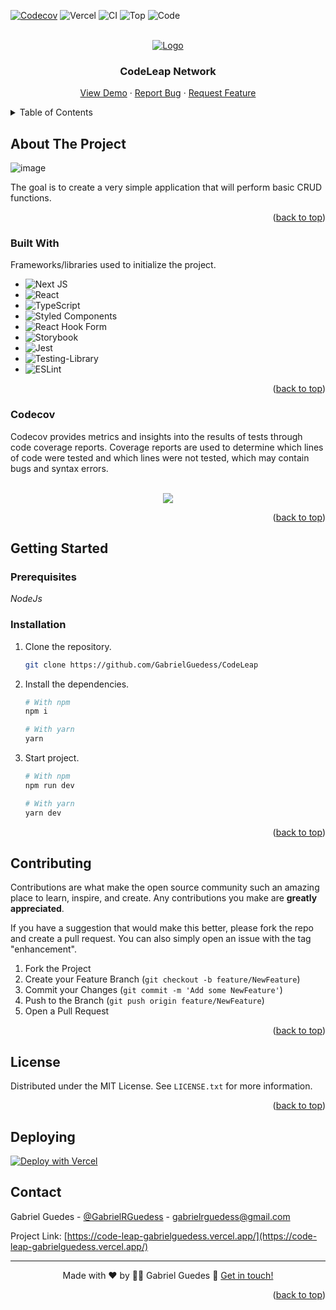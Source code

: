 <a name="readme-top"></a>

<!-- PROJECT SHIELDS -->

[![Codecov](https://codecov.io/gh/GabrielGuedess/CodeLeap/branch/main/graph/badge.svg?token=QRamhnvJN5)](https://codecov.io/gh/GabrielGuedess/CodeLeap)
![Vercel](https://vercelbadge.vercel.app/api/GabrielGuedess/CodeLeap)
![CI](https://img.shields.io/github/actions/workflow/status/GabrielGuedess/CodeLeap/ci.yml?label=CI)
![Top](https://img.shields.io/github/languages/top/GabrielGuedess/CodeLeap)
![Code](https://img.shields.io/github/repo-size/GabrielGuedess/CodeLeap)

<!-- PROJECT LOGO -->
<br />
<div align="center">
  <a href="#">
    <img src="https://codeleap.co.uk/images/favicon.png" alt="Logo">
  </a>

  <h3 align="center">CodeLeap Network</h3>

  <p align="center">
    <a href="https://code-leap-gabrielguedess.vercel.app">View Demo</a>
    ·
    <a href="https://github.com/GabrielGuedess/CodeLeap/issues">Report Bug</a>
    ·
    <a href="https://github.com/GabrielGuedess/CodeLeap/issues">Request Feature</a>
  </p>
</div>

<!-- TABLE OF CONTENTS -->
<details>
  <summary>Table of Contents</summary>
  <ol>
    <li>
      <a href="#about-the-project">About The Project</a>
      <ul>
        <li><a href="#built-with">Built With</a></li>
        <li><a href="#codecov">Codecov</a></li>
      </ul>
    </li>
    <li>
      <a href="#getting-started">Getting Started</a>
      <ul>
        <li><a href="#prerequisites">Prerequisites</a></li>
        <li><a href="#installation">Installation</a></li>
      </ul>
    </li>
    <li><a href="#contributing">Contributing</a></li>
    <li><a href="#license">License</a></li>
    <li><a href="#deploying">Deploying</a></li>
    <li><a href="#contact">Contact</a></li>
  </ol>
</details>

<!-- ABOUT THE PROJECT -->

## About The Project

![image](https://user-images.githubusercontent.com/64827875/230881812-b2258372-c329-4fd0-a607-7afa00a0dfeb.png)

The goal is to create a very simple application that will perform basic CRUD functions.

<p align="right">(<a href="#readme-top">back to top</a>)</p>

### Built With

Frameworks/libraries used to initialize the project.

- ![Next JS](https://img.shields.io/badge/Next-black?style=for-the-badge&logo=next.js&logoColor=white)
- ![React](https://img.shields.io/badge/react-%2320232a.svg?style=for-the-badge&logo=react&logoColor=%2361DAFB)
- ![TypeScript](https://img.shields.io/badge/typescript-%23007ACC.svg?style=for-the-badge&logo=typescript&logoColor=white)
- ![Styled Components](https://img.shields.io/badge/styled--components-DB7093?style=for-the-badge&logo=styled-components&logoColor=white)
- ![React Hook Form](https://img.shields.io/badge/React%20Hook%20Form-%23EC5990.svg?style=for-the-badge&logo=reacthookform&logoColor=white)
- ![Storybook](https://img.shields.io/badge/-Storybook-FF4785?style=for-the-badge&logo=storybook&logoColor=white)
- ![Jest](https://img.shields.io/badge/-jest-%23C21325?style=for-the-badge&logo=jest&logoColor=white)
- ![Testing-Library](https://img.shields.io/badge/-TestingLibrary-%23E33332?style=for-the-badge&logo=testing-library&logoColor=white)
- ![ESLint](https://img.shields.io/badge/ESLint-4B3263?style=for-the-badge&logo=eslint&logoColor=white)

<p align="right">(<a href="#readme-top">back to top</a>)</p>

<!-- Codecov -->

### Codecov

Codecov provides metrics and insights into the results of tests through code coverage reports. Coverage reports are used to determine which lines of code were tested and which lines were not tested, which may contain bugs and syntax errors.

<br />

<div align="center">
  <a href="https://codecov.io/gh/GabrielGuedess/CodeLeap">
    <img src="https://codecov.io/gh/GabrielGuedess/CodeLeap/branch/main/graphs/sunburst.svg?token=QRamhnvJN5" />
  </a>
</div>

<p align="right">(<a href="#readme-top">back to top</a>)</p>

<!-- GETTING STARTED -->

## Getting Started

### Prerequisites

_NodeJs_

### Installation

1. Clone the repository.

   ```sh
   git clone https://github.com/GabrielGuedess/CodeLeap
   ```

2. Install the dependencies.

   ```sh
   # With npm
   npm i

   # With yarn
   yarn
   ```

3. Start project.

   ```sh
   # With npm
   npm run dev

   # With yarn
   yarn dev
   ```

<p align="right">(<a href="#readme-top">back to top</a>)</p>

<!-- CONTRIBUTING -->

## Contributing

Contributions are what make the open source community such an amazing place to learn, inspire, and create. Any contributions you make are **greatly appreciated**.

If you have a suggestion that would make this better, please fork the repo and create a pull request. You can also simply open an issue with the tag "enhancement".

1. Fork the Project
2. Create your Feature Branch (`git checkout -b feature/NewFeature`)
3. Commit your Changes (`git commit -m 'Add some NewFeature'`)
4. Push to the Branch (`git push origin feature/NewFeature`)
5. Open a Pull Request

<p align="right">(<a href="#readme-top">back to top</a>)</p>

<!-- LICENSE -->

## License

Distributed under the MIT License. See `LICENSE.txt` for more information.

<p align="right">(<a href="#readme-top">back to top</a>)</p>

<!-- Deploying -->

## Deploying

[![Deploy with Vercel](https://vercel.com/button)](https://code-leap-gabrielguedess.vercel.app/)

<!-- CONTACT -->

## Contact

Gabriel Guedes - [@GabrielRGuedess](https://twitter.com/GabrielRGuedess) - gabrielrguedess@gmail.com

Project Link: [https://code-leap-gabrielguedess.vercel.app/](https://code-leap-gabrielguedess.vercel.app/)

---

<p align="center">
Made with ♥ by 👨‍🚀 Gabriel Guedes 👋 <a href="https://www.linkedin.com/in/gabriel-guedess/">Get in touch!</a>
</p>

<p align="right">(<a href="#readme-top">back to top</a>)</p>
